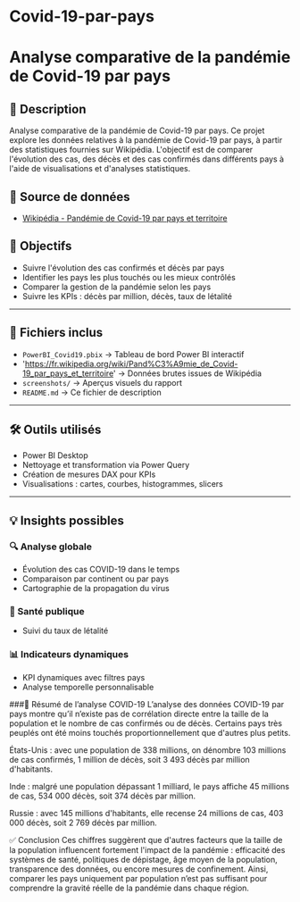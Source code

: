# Covid-19-par-pays
# Analyse comparative de la pandémie de Covid-19 par pays
## 📌 Description
 Analyse comparative de la pandémie de Covid-19 par pays.  Ce projet explore les données relatives à la pandémie de Covid-19 par pays, à partir des statistiques fournies sur Wikipédia. L'objectif est de comparer l'évolution des cas, des décès et des cas confirmés dans différents pays à l'aide de visualisations et d'analyses statistiques.
 
## 🔗 Source de données
- [Wikipédia - Pandémie de Covid-19 par pays et territoire](https://fr.wikipedia.org/wiki/Pand%C3%A9mie_de_Covid-19_par_pays_et_territoire)


## 🎯 Objectifs

- Suivre l'évolution des cas confirmés et décès par pays
- Identifier les pays les plus touchés ou les mieux contrôlés
- Comparer la gestion de la pandémie selon les pays
- Suivre les KPIs : décès par million, décès, taux de létalité

---

## 📁 Fichiers inclus

- `PowerBI_Covid19.pbix` → Tableau de bord Power BI interactif
- 'https://fr.wikipedia.org/wiki/Pand%C3%A9mie_de_Covid-19_par_pays_et_territoire' → Données brutes issues de Wikipédia
- `screenshots/` → Aperçus visuels du rapport
- `README.md` → Ce fichier de description

---

## 🛠️ Outils utilisés

- Power BI Desktop
- Nettoyage et transformation via Power Query
- Création de mesures DAX pour KPIs
- Visualisations : cartes, courbes, histogrammes, slicers

---

## 💡 Insights possibles

### 🔍 Analyse globale
- Évolution des cas COVID-19 dans le temps
- Comparaison par continent ou par pays
- Cartographie de la propagation du virus

### 💉 Santé publique
- Suivi du taux de létalité

### 📊 Indicateurs dynamiques
- KPI dynamiques avec filtres pays
- Analyse temporelle personnalisable

###📌 Résumé de l’analyse COVID-19
L’analyse des données COVID-19 par pays montre qu’il n’existe pas de corrélation directe entre la taille de la population et le nombre de cas confirmés ou de décès. Certains pays très peuplés ont été moins touchés proportionnellement que d'autres plus petits.

États-Unis : avec une population de 338 millions, on dénombre 103 millions de cas confirmés, 1 million de décès, soit 3 493 décès par million d'habitants.

Inde : malgré une population dépassant 1 milliard, le pays affiche 45 millions de cas, 534 000 décès, soit 374 décès par million.

Russie : avec 145 millions d'habitants, elle recense 24 millions de cas, 403 000 décès, soit 2 769 décès par million.

✅ Conclusion
Ces chiffres suggèrent que d'autres facteurs que la taille de la population influencent fortement l'impact de la pandémie : efficacité des systèmes de santé, politiques de dépistage, âge moyen de la population, transparence des données, ou encore mesures de confinement. Ainsi, comparer les pays uniquement par population n’est pas suffisant pour comprendre la gravité réelle de la pandémie dans chaque région.


